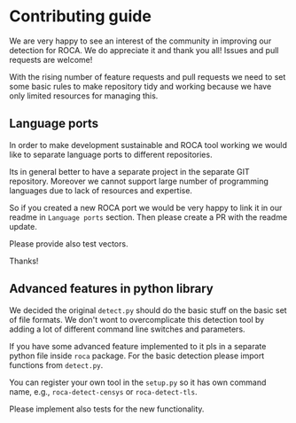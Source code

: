 # Contributing guide

We are very happy to see an interest of the community in improving our detection for ROCA.
We do appreciate it and thank you all! Issues and pull requests are welcome!

With the rising number of feature requests and pull requests we need to set some basic rules to make repository
tidy and working because we have only limited resources for managing this.

## Language ports

In order to make development sustainable and ROCA tool working we would like to separate language ports to different repositories.

Its in general better to have a separate project in the separate GIT repository. Moreover we cannot support large number
of programming languages due to lack of resources and expertise.

So if you created a new ROCA port we would be very happy to link it in our readme in `Language ports` section.
Then please create a PR with the readme update.

Please provide also test vectors.

Thanks!

## Advanced features in python library

We decided the original `detect.py` should do the basic stuff on the basic set of file formats.
We don't wont to overcomplicate this detection tool by adding a lot of different command line switches and parameters.

If you have some advanced feature implemented to it pls in a separate python file inside `roca` package.
For the basic detection please import functions from `detect.py`.

You can register your own tool in the `setup.py` so it has own command name, e.g., `roca-detect-censys` or
`roca-detect-tls`.

Please implement also tests for the new functionality.

